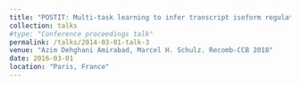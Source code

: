 ```yaml
---
title: "POSTIT: Multi-task learning to infer transcript isoform regulation from epi-genomics and transcriptomics data"
collection: talks
#type: "Conference proceedings talk"
permalink: /talks/2014-03-01-talk-3
venue: "Azim Dehghani Amirabad, Marcel H. Schulz. Recomb-CCB 2018"
date: 2016-03-01
location: "Paris, France"
---
```


#